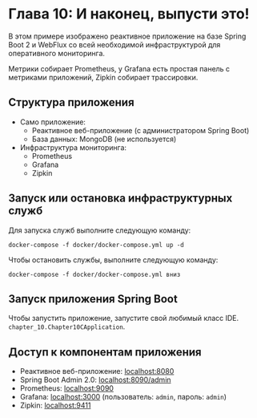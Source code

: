 # Глава 10: И наконец, выпусти это!

В этом примере изображено реактивное приложение на базе Spring Boot 2 и WebFlux со всей необходимой инфраструктурой для оперативного мониторинга.

Метрики собирает Prometheus, у Grafana есть простая панель с метриками приложений, Zipkin собирает трассировки.

## Структура приложения

- Само приложение:
    - Реактивное веб-приложение (с администратором Spring Boot)
    - База данных: MongoDB (не используется)
- Инфраструктура мониторинга:
    - Prometheus
    - Grafana
    - Zipkin

## Запуск или остановка инфраструктурных служб

Для запуска служб выполните следующую команду:

``` баш
docker-compose -f docker/docker-compose.yml up -d
```

Чтобы остановить службы, выполните следующую команду:

``` баш
docker-compose -f docker/docker-compose.yml вниз
```

## Запуск приложения Spring Boot

Чтобы запустить приложение, запустите свой любимый класс IDE.
`chapter_10.Chapter10CApplication`.

## Доступ к компонентам приложения

- Реактивное веб-приложение: <localhost:8080>
- Spring Boot Admin 2.0: <localhost:8090/admin>
- Prometheus: <localhost:9090>
- Grafana: <localhost:3000> (пользователь: `admin`, пароль: `admin`)
- Zipkin: <localhost:9411>